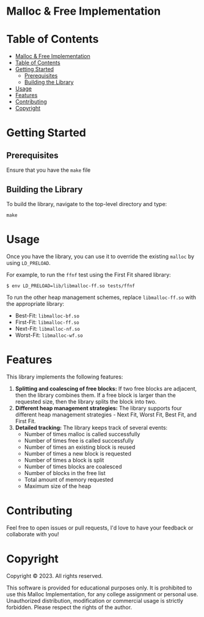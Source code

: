 # Malloc & Free Implementation

# Table of Contents
- [Malloc \& Free Implementation](#malloc--free-implementation)
- [Table of Contents](#table-of-contents)
- [Getting Started](#getting-started)
  - [Prerequisites](#prerequisites)
  - [Building the Library](#building-the-library)
- [Usage](#usage)
- [Features](#features)
- [Contributing](#contributing)
- [Copyright](#copyright)

# Getting Started
## Prerequisites
Ensure that you have the `make` file 

## Building the Library
To build the library, navigate to the top-level directory and type:
```
make
```
# Usage
Once you have the library, you can use it to override the existing `malloc` by using `LD_PRELOAD`.

For example, to run the `ffnf` test using the First Fit shared library:
```
$ env LD_PRELOAD=lib/libmalloc-ff.so tests/ffnf
```
To run the other heap management schemes, replace `libmalloc-ff.so` with the appropriate library:

- Best-Fit: `libmalloc-bf.so`
- First-Fit: `libmalloc-ff.so`
- Next-Fit: `libmalloc-nf.so`
- Worst-Fit: `libmalloc-wf.so`

# Features
This library implements the following features:


1. **Splitting and coalescing of free blocks:** If two free blocks are adjacent, then the library combines them. If a free block is larger than the requested size, then the library splits the block into two.
2. **Different heap management strategies:** The library supports four different heap management strategies - Next Fit, Worst Fit, Best Fit, and First Fit.
3. **Detailed tracking:** The library keeps track of several events:
    - Number of times malloc is called successfully
    - Number of times free is called successfully
    - Number of times an existing block is reused
    - Number of times a new block is requested
    - Number of times a block is split
    - Number of times blocks are coalesced
    - Number of blocks in the free list
    - Total amount of memory requested
    - Maximum size of the heap

# Contributing
Feel free to open issues or pull requests, I'd love to have your feedback or collaborate with you!

# Copyright

Copyright © 2023. All rights reserved.

This software is provided for educational purposes only. It is prohibited to use this Malloc Implementation, for any college assignment or personal use. Unauthorized distribution, modification or commercial usage is strictly forbidden. Please respect the rights of the author.



